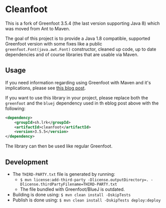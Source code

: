 # Cleanfoot

This is a fork of Greenfoot 3.5.4 (the last version supporting Java 8) which was moved from Ant to Maven. 

The goal of this project is to provide a Java 1.8 compatible, supported Greenfoot version with some fixes like a public `greenfoot.Font(java.awt.Font)` constructor, cleaned up code, up to date dependencies and of course libraries that are usable via Maven.

## Usage

If you need information regarding using Greenfoot with Maven and it's implications, please see [this blog post](https://lerks.blog/making-games-with-greenfoot-without-greenfoot/). 

If you want to use this library in your project, please replace both the `greenfoot` and the `bluej` dependency used in th eblog post above with the following:

```xml
<dependency>
    <groupId>sh.lrk</groupId>
    <artifactId>cleanfoot</artifactId>
    <version>3.5.5</version>
</dependency>
```

The library can then be used like regular Greenfoot.

## Development

- The `THIRD-PARTY.txt` file is generated by running: 
    - `$ mvn license:add-third-party -Dlicense.outputDirectory=. -Dlicense.thirdPartyFilename=THIRD-PARTY.txt`
    - The file bundled with Greenfoot/BlueJ is outdated.
- Building is done using: `$ mvn clean install -DskipTests`
- Publish is done using: `$ mvn clean install -DskipTests deploy:deploy`